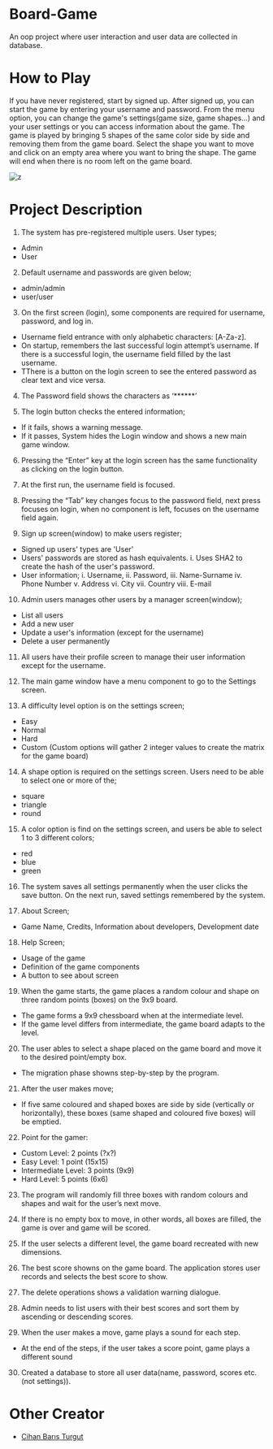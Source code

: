 # Board-Game
An oop project where user interaction and user data are collected in database.

# How to Play
If you have never registered, start by signed up. After signed up, you can start the game by entering your username and password.
From the menu option, you can change the game's settings(game size, game shapes...) and your user settings or you can access information about the game.
The game is played by bringing 5 shapes of the same color side by side and removing them from the game board. Select the shape you want to move and click on an empty area where you want to bring the shape. The game will end when there is no room left on the game board.

![z](https://user-images.githubusercontent.com/102357822/197343482-cfc722dc-e2a5-464d-912b-752c1d990824.png)

# Project Description

1. The system has pre-registered multiple users.
User types;
- Admin
- User

2. Default username and passwords are given below;
- admin/admin
- user/user

3. On the first screen (login), some components are required for username, password, and
log in.
- Username field entrance with only alphabetic characters: [A-Za-z].
- On startup, remembers the last successful login attempt’s username. If there is a
successful login, the username field filled by the last username.
- TThere is a button on the login screen to see the entered password as clear
text and vice versa.

4. The Password field shows the characters as ‘******’

5. The login button checks the entered information;
- If it fails, shows a warning message.
- If it passes, System hides the Login window and shows a new main game
window. 

6. Pressing the “Enter” key at the login screen has the same functionality as clicking on the
login button.

7. At the first run, the username field is focused.

8. Pressing the “Tab” key changes focus to the password field, next press focuses on login,
when no component is left, focuses on the username field again.

9. Sign up screen(window) to make users register;
- Signed up users' types are 'User'
- Users' passwords are stored as hash equivalents.
i. Uses SHA2 to create the hash of the user's password.
- User information;
i. Username,
ii. Password,
iii. Name-Surname
iv. Phone Number
v. Address
vi. City
vii. Country
viii. E-mail

10. Admin users manages other users by a manager screen(window);
- List all users
- Add a new user
- Update a user's information (except for the username)
- Delete a user permanently

11. All users have their profile screen to manage their user information except for the
username.

12. The main game window have a menu component to go to the Settings screen.

13. A difficulty level option is on the settings screen;
- Easy
- Normal
- Hard
- Custom (Custom options will gather 2 integer values to create the matrix for the game
board)

14. A shape option is required on the settings screen. Users need to be able to select one or
more of the;
- square
- triangle
- round 

15. A color option is find on the settings screen, and users be able to select 1 to 3
different colors;
- red
- blue
- green

16. The system saves all settings permanently when the user clicks the save button. On
the next run, saved settings remembered by the system.

17. About Screen;
- Game Name, Credits, Information about developers, Development date

18. Help Screen;
- Usage of the game
- Definition of the game components
- A button to see about screen

19. When the game starts, the game places a random colour and shape on three random
points (boxes) on the 9x9 board.
- The game forms a 9x9 chessboard when at the intermediate level.
- If the game level differs from intermediate, the game board adapts to the
level.

20. The user ables to select a shape placed on the game board and move it to the
desired point/empty box.
- The migration phase showns step-by-step by the program.

21. After the user makes move;
- If five same coloured and shaped boxes are side by side (vertically or
horizontally), these boxes (same shaped and coloured five boxes) will be emptied.

22. Point for the gamer:
- Custom Level: 2 points (?x?)
- Easy Level: 1 point (15x15)
- Intermediate Level: 3 points (9x9)
- Hard Level: 5 points (6x6)

23. The program will randomly fill three boxes with random colours and shapes and
wait for the user’s next move.

24. If there is no empty box to move, in other words, all boxes are filled, the
game is over and game will be scored.

25. If the user selects a different level, the game board recreated with new
dimensions.

26. The best score showns on the game board. The application stores user records
and selects the best score to show.

27. The delete operations shows a validation warning dialogue.

28. Admin needs to list users with their best scores and sort them by ascending or descending
scores.

29. When the user makes a move, game plays a sound for each step.
- At the end of the steps, if the user takes a score point, game plays a  different sound

30. Created a database to store all user data(name, password, scores etc. (not settings)).

# Other Creator

- [Cihan Barış Turgut](https://github.com/CihanBarisTurgut)
